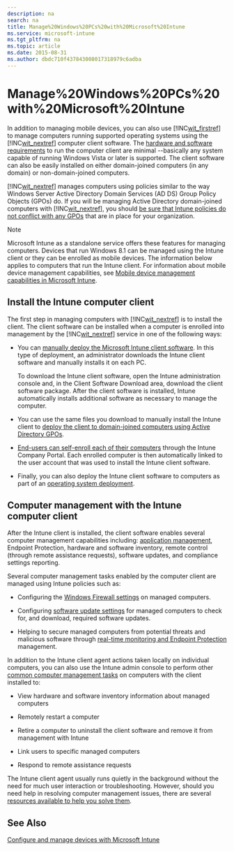 ```yaml
---
description: na
search: na
title: Manage%20Windows%20PCs%20with%20Microsoft%20Intune
ms.service: microsoft-intune
ms.tgt_pltfrm: na
ms.topic: article
ms.date: 2015-08-31
ms.author: dbdc710f437843008017318979c6adba
---
```

# Manage%20Windows%20PCs%20with%20Microsoft%20Intune
In addition to managing mobile devices, you can also use [!INC[wit_firstref](../Token/wit_firstref_md.md)] to manage computers running supported operating systems using the [!INC[wit_nextref](../Token/wit_nextref_md.md)] computer client software. The [hardware and software requirements](https://technet.microsoft.com/library/dn646975.aspx)    to run the computer client are  minimal --basically any system capable of running Windows Vista or later is supported.  The client software can also be easily installed on either domain-joined computers (in any domain) or non-domain-joined computers.

[!INC[wit_nextref](../Token/wit_nextref_md.md)] manages computers using policies similar to the way Windows Server Active Directory Domain Services (AD DS) Group Policy Objects (GPOs) do. If you will be managing Active Directory domain-joined computers with [!INC[wit_nextref](../Token/wit_nextref_md.md)], you should [be sure that Intune policies do not conflict with any GPOs](https://technet.microsoft.com/library/dn646986.aspx) that are in place for your organization.

> [!NOTE]
> Microsoft Intune as a standalone service offers these features for managing computers. Devices that run Windows 8.1 can be managed using the Intune client or they can be enrolled as mobile devices. The information below applies to computers that run the Intune client. For information about mobile device management capabilities, see [Mobile device management capabilities in Microsoft Intune](https://technet.microsoft.com/library/dn600287%28TechNet.10%29.aspx).

## Install the Intune computer client
The first step in managing computers with [!INC[wit_nextref](../Token/wit_nextref_md.md)] is to install the client. The client software can be installed when a computer is enrolled into management by the [!INC[wit_nextref](../Token/wit_nextref_md.md)] service in one of the following ways:

- You can [manually deploy the Microsoft Intune client software](https://technet.microsoft.com/library/dn646969.aspx#BKMK_Manual). In this type of deployment, an administrator downloads the  Intune client software and manually installs it on each PC.

   To download the  Intune client software, open the  Intune administration console and, in the Client Software Download area, download the client software package. After the client software is installed,  Intune automatically installs additional software as necessary to manage the computer.

- You can use the same files you download to manually install the  Intune client to [deploy the client to domain-joined computers using Active Directory GPOs](https://technet.microsoft.com/library/dn646969.aspx).

- [End-users can self-enroll each of their computers](https://technet.microsoft.com/library/dn646969.aspx) through the  Intune Company Portal. Each enrolled computer is then automatically linked to the user account that was used to install the  Intune client software.

- Finally, you can also deploy the  Intune client software to computers as part of an [operating system deployment](https://technet.microsoft.com/library/dn646969.aspx).

## Computer management with the Intune computer client
After the Intune client is installed, the client software enables several computer management capabilities including: [application management](https://technet.microsoft.com/library/dn646961.aspx), Endpoint Protection, hardware and software inventory, remote control (through remote assistance requests), software updates, and compliance settings reporting.

Several computer management tasks enabled by the computer client are managed using Intune policies such as:

- Configuring the [Windows Firewall settings](https://technet.microsoft.com/library/mt346040.aspx) on managed computers.

- Configuring [software update settings](https://technet.microsoft.com/library/dn646968.aspx) for managed computers to check for, and download, required software updates.

- Helping to secure managed computers from potential threats and malicious software through [real-time monitoring and Endpoint Protection](https://technet.microsoft.com/library/dn646970.aspx) management.

In addition to the Intune client agent actions taken locally on individual computers, you can also use the Intune admin console to perform other [common computer management tasks](https://technet.microsoft.com/library/dn646989.aspx) on computers with the client installed to:

- View hardware and software inventory information about managed computers

- Remotely restart a computer

- Retire a computer to uninstall the client software and remove it from management with Intune

- Link users to specific managed computers

- Respond to remote assistance requests

The Intune client agent usually runs quietly in the background without the need for much user interaction or troubleshooting. However, should you need help in resolving computer management issues, there are several [resources available to help you solve them](https://technet.microsoft.com/library/dn646987.aspx).

## See Also
[Configure and manage devices with Microsoft Intune](../Topic/Configure_and_manage_devices_with_Microsoft_Intune.md)

